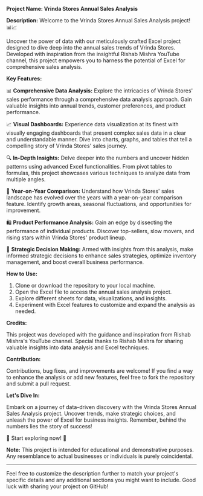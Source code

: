 **Project Name: Vrinda Stores Annual Sales Analysis**

**Description:**
Welcome to the Vrinda Stores Annual Sales Analysis project! 📊📈

Uncover the power of data with our meticulously crafted Excel project designed to dive deep into the annual sales trends of Vrinda Stores. Developed with inspiration from the insightful Rishab Mishra YouTube channel, this project empowers you to harness the potential of Excel for comprehensive sales analysis.

**Key Features:**

📊 **Comprehensive Data Analysis:** Explore the intricacies of Vrinda Stores' sales performance through a comprehensive data analysis approach. Gain valuable insights into annual trends, customer preferences, and product performance.

📈 **Visual Dashboards:** Experience data visualization at its finest with visually engaging dashboards that present complex sales data in a clear and understandable manner. Dive into charts, graphs, and tables that tell a compelling story of Vrinda Stores' sales journey.

🔍 **In-Depth Insights:** Delve deeper into the numbers and uncover hidden patterns using advanced Excel functionalities. From pivot tables to formulas, this project showcases various techniques to analyze data from multiple angles.

📅 **Year-on-Year Comparison:** Understand how Vrinda Stores' sales landscape has evolved over the years with a year-on-year comparison feature. Identify growth areas, seasonal fluctuations, and opportunities for improvement.

🛍️ **Product Performance Analysis:** Gain an edge by dissecting the performance of individual products. Discover top-sellers, slow movers, and rising stars within Vrinda Stores' product lineup.

🎯 **Strategic Decision Making:** Armed with insights from this analysis, make informed strategic decisions to enhance sales strategies, optimize inventory management, and boost overall business performance.

**How to Use:**

1. Clone or download the repository to your local machine.
2. Open the Excel file to access the annual sales analysis project.
3. Explore different sheets for data, visualizations, and insights.
4. Experiment with Excel features to customize and expand the analysis as needed.

**Credits:**

This project was developed with the guidance and inspiration from Rishab Mishra's YouTube channel. Special thanks to Rishab Mishra for sharing valuable insights into data analysis and Excel techniques.

**Contribution:**

Contributions, bug fixes, and improvements are welcome! If you find a way to enhance the analysis or add new features, feel free to fork the repository and submit a pull request.

**Let's Dive In:**

Embark on a journey of data-driven discovery with the Vrinda Stores Annual Sales Analysis project. Uncover trends, make strategic choices, and unleash the power of Excel for business insights. Remember, behind the numbers lies the story of success!

🚀 Start exploring now! 🚀


**Note:** This project is intended for educational and demonstrative purposes. Any resemblance to actual businesses or individuals is purely coincidental.

---

Feel free to customize the description further to match your project's specific details and any additional sections you might want to include. Good luck with sharing your project on GitHub!
